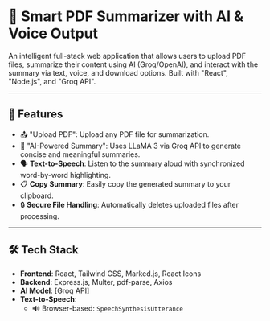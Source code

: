 # 📄 Smart PDF Summarizer with AI & Voice Output

An intelligent full-stack web application that allows users to upload PDF files, summarize their content using AI (Groq/OpenAI), and interact with the summary via text, voice, and download options. Built with "React", "Node.js", and "Groq API".

---

## 🚀 Features

- 📤 "Upload PDF": Upload any PDF file for summarization.
- 🤖 "AI-Powered Summary": Uses LLaMA 3 via Groq API to generate concise and meaningful summaries.
- 🗣️ **Text-to-Speech**: Listen to the summary aloud with synchronized word-by-word highlighting.
- 📋 **Copy Summary**: Easily copy the generated summary to your clipboard.
- 🔒 **Secure File Handling**: Automatically deletes uploaded files after processing.

---

## 🛠️ Tech Stack

- **Frontend**: React, Tailwind CSS, Marked.js, React Icons
- **Backend**: Express.js, Multer, pdf-parse, Axios
- **AI Model**: [Groq API]
- **Text-to-Speech**: 
  - 🔊 Browser-based: `SpeechSynthesisUtterance`
